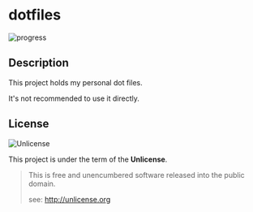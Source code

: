 # dotfiles

![progress](http://progressed.io/bar/5?title=developing)

## Description

This project holds my personal dot files.

It's not recommended to use it directly.

## License

![Unlicense](https://upload.wikimedia.org/wikipedia/commons/thumb/6/62/PD-icon.svg/120px-PD-icon.svg.png)

This project is under the term of the **Unlicense**.

> This is free and unencumbered software released into the public domain.
>
> see: <http://unlicense.org>
